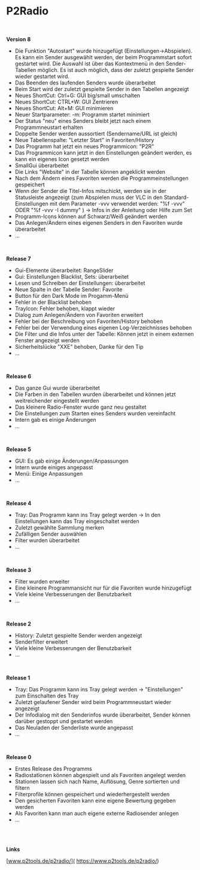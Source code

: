 # P2Radio

<br />

**Version 8**

* Die Funktion "Autostart" wurde hinzugefügt (Einstellungen->Abspielen). Es kann ein Sender ausgewählt werden, der beim Programmstart sofort gestartet wird. Die Auswahl ist über das Kontextmenü in den Sender-Tabellen möglich. Es ist auch möglich, dass der zuletzt gespielte Sender wieder gestartet wird.
* Das Beenden des laufenden Senders wurde überarbeitet
* Beim Start wird der zuletzt gespielte Sender in den Tabellen angezeigt
* Neues ShortCut: Ctrl+G: GUI big/small umschalten
* Neues ShortCut: CTRL+W: GUI Zentrieren
* Neues ShortCut: Alt+M: GUI minimieren
* Neuer Startparameter: -m: Programm startet minimiert
* Der Status "neu" eines Senders bleibt jetzt nach einem Programmneustart erhalten
* Doppelte Sender werden aussortiert (Sendername/URL ist gleich)
* Neue Tabellenspalte: "Letzter Start" in Favoriten/History
* Das Programm hat jetzt ein neues Programmicon: "P2R"
* Das Programmicon kann jetzt in den Einstellungen geändert werden, es kann ein eigenes Icon gesetzt werden
* SmallGui überarbeitet
* Die Links "Website" in der Tabelle können angeklickt werden
* Nach dem Ändern eines Favoriten werden die Programmeinstellungen gespeichert
* Wenn der Sender die Titel-Infos mitschickt, werden sie in der Statusleiste angezeigt (zum Abspielen muss der VLC in den Standard-Einstellungen mit dem Parameter -vvv verwendet werden: "%f -vvv" ODER "%f -vvv -I dummy" ) -> Infos in der Anleitung oder Hilfe zum Set
* Programm-Icons können auf Schwarz/Weiß geändert werden
* Das Anlegen/Ändern eines eigenen Senders in den Favoriten wurde überarbeitet
* ...

<br />

**Release 7**

* Gui-Elemente überarbeitet: RangeSlider
* Gui: Einstellungen Blacklist, Sets: überarbeitet
* Lesen und Schreiben der Einstellungen: überarbeitet
* Neue Spalte in der Tabelle Sender: Favorite
* Button für den Dark Mode im Progamm-Menü
* Fehler in der Blacklist behoben
* TrayIcon: Fehler behoben, klappt wieder
* Dialog zum Anlegen/Ändern von Favoriten erweitert
* Fehler bei der Beschreibung von Favoriten/History behoben
* Fehler bei der Verwendung eines eigenen Log-Verzeichnisses behoben
* Die Filter und die Infos unter der Tabelle: Können jetzt in einem externen Fenster angezeigt werden
* Sicherheitslücke "XXE" behoben, Danke für den Tip
* ...

<br />

**Release 6**

* Das ganze Gui wurde überarbeitet
* Die Farben in den Tabellen wurden überarbeitet und können jetzt weitreichender eingestellt werden
* Das kleinere Radio-Fenster wurde ganz neu gestaltet
* Die Einstellungen zum Starten eines Senders wurden vereinfacht
* Intern gab es einige Änderungen
* ...

<br />

**Release 5**

* GUI: Es gab einige Änderungen/Anpassungen
* Intern wurde einiges angepasst
* Menü: Einige Anpassungen
* ...

<br />


**Release 4**

* Tray: Das Programm kann ins Tray gelegt werden -> In den Einstellungen kann das Tray eingeschaltet werden
* Zuletzt gewählte Sammlung merken
* Zufälligen Sender auswählen
* Filter wurden überarbeitet
* ...

<br />


**Release 3**

* Filter wurden erweiter
* Eine kleinere Programmansicht nur für die Favoriten wurde hinzugefügt
* Viele kleine Verbesserungen der Benutzbarkeit
* …

<br />


**Release 2**

* History: Zuletzt gespielte Sender werden angezeigt
* Senderfilter erweitert
* Viele kleine Verbesserungen der Benutzbarkeit
* ...

<br />


**Release 1**

* Tray: Das Programm kann ins Tray gelegt werden -> "Einstellungen" zum Einschalten des Tray
* Zuletzt gelaufener Sender wird beim Programmneustart wieder angezeigt
* Der Infodialog mit den Senderinfos wurde überarbeitet, Sender können darüber gestoppt und gestartet werden
* Das Neuladen der Senderliste wurde angepasst
* ...

<br />

**Release 0**

* Erstes Release des Programms
* Radiostationen können abgespielt und als Favoriten angelegt werden
* Stationen lassen sich nach Name, Auflösung, Genre sortierten und filtern
* Filterprofile können gespeichert und wiederhergestellt werden
* Den gesicherten Favoriten kann eine eigene Bewertung gegeben werden
* Als Favoriten kann man auch eigene externe Radiosender anlegen
* ...

<br />
<br />

**Links**

[www.p2tools.de/p2radio/]( https://www.p2tools.de/p2radio/)

